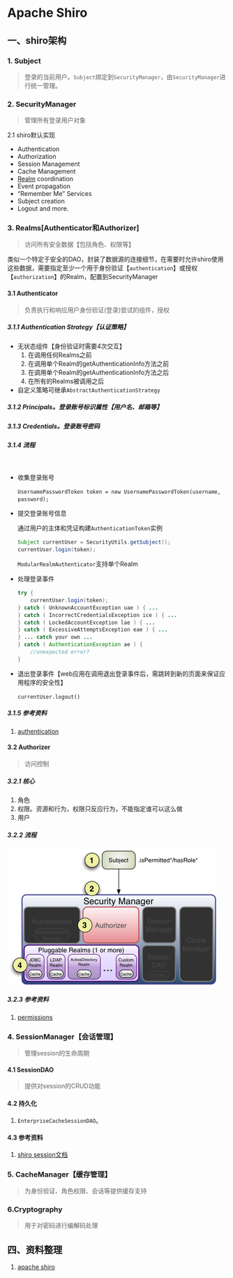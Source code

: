 # Apache Shiro

## 一、shiro架构

### 1. Subject

> 登录的当前用户。`Subject`绑定到`SecurityManager`，由`SecurityManager`进行统一管理。

### 2. SecurityManager

> 管理所有登录用户对象

2.1 shiro默认实现

- Authentication
- Authorization
- Session Management
- Cache Management
- [Realm](http://shiro.apache.org/realm.html) coordination
- Event propagation
- “Remember Me” Services
- Subject creation
- Logout and more.

### 3. Realms[Authenticator和Authorizer]

> 访问所有安全数据【包括角色、权限等】

 类似一个特定于安全的DAO，封装了数据源的连接细节，在需要时允许shiro使用这些数据，需要指定至少一个用于身份验证【`authentication`】或授权【`authorization`】的Realm，配置到SecurityManager

#### 3.1 Authenticator

> 负责执行和响应用户身份验证(登录)尝试的组件，授权

##### 3.1.1 Authentication Strategy【认证策略】

- 无状态组件【身份验证时需要4次交互】
  1. 在调用任何Realms之前
  2. 在调用单个Realm的getAuthenticationInfo方法之前
  3. 在调用单个Realm的getAuthenticationInfo方法之后
  4. 在所有的Realms被调用之后
- 自定义策略可继承`AbstractAuthenticationStrategy`

##### 3.1.2 Principals。登录账号标识属性【用户名、邮箱等】

##### 3.1.3 Credentials。登录账号密码

##### 3.1.4 流程

<img :src="$withBase('/image/shiro/ShiroAuthenticationSequence.png')"  />

- 收集登录账号

  `UsernamePasswordToken token = new UsernamePasswordToken(username, password);`

- 提交登录账号信息

  通过用户的主体和凭证构建`AuthenticationToken`实例

  ```java
  Subject currentUser = SecurityUtils.getSubject();
  currentUser.login(token);
  ```

  `ModularRealmAuthenticator`支持单个Realm

- 处理登录事件

  ```java
  try {
      currentUser.login(token);
  } catch ( UnknownAccountException uae ) { ...
  } catch ( IncorrectCredentialsException ice ) { ...
  } catch ( LockedAccountException lae ) { ...
  } catch ( ExcessiveAttemptsException eae ) { ...
  } ... catch your own ...
  } catch ( AuthenticationException ae ) {
      //unexpected error?
  }
  ```

- 退出登录事件【web应用在调用退出登录事件后，需跳转到新的页面来保证应用程序的安全性】

  `currentUser.logout()`

##### 3.1.5 参考资料

1. [authentication](http://shiro.apache.org/authentication.html)

#### 3.2 Authorizer

> 访问控制

##### 3.2.1 核心

1. 角色
2. 权限。资源和行为，权限只反应行为，不能指定谁可以这么做
3. 用户

##### 3.2.2 流程

![Authorization](/image/shiro/ShiroAuthorizationSequence.png)

##### 3.2.3 参考资料

1. [permissions](http://shiro.apache.org/permissions.html)



### 4. SessionManager【会话管理】

> 管理session的生命周期

#### 4.1 SessionDAO

> 提供对session的CRUD功能

#### 4.2 持久化

1. `EnterpriseCacheSessionDAO`。

#### 4.3 参考资料

1. [shiro session文档](http://shiro.apache.org/session-management.html)

### 5. CacheManager【缓存管理】

> 为身份验证、角色权限、会话等提供缓存支持

### 6.Cryptography

> 用于对密码进行编解码处理

## 四、资料整理

1. [apache shiro](http://shiro.apache.org/architecture.html)

